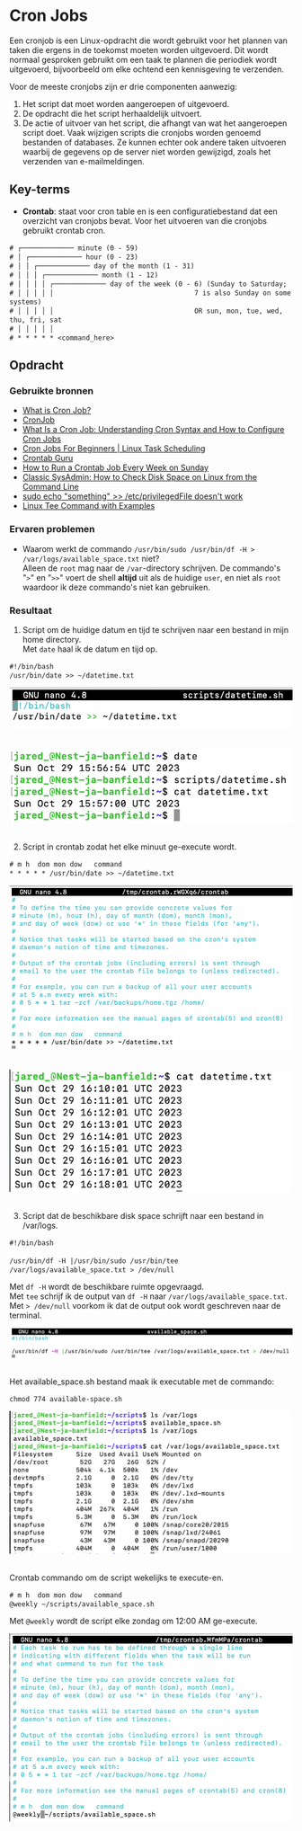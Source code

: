 # Cron Jobs
Een cronjob is een Linux-opdracht die wordt gebruikt voor het plannen van taken die ergens in de toekomst moeten worden uitgevoerd. Dit wordt normaal gesproken gebruikt om een ​​taak te plannen die periodiek wordt uitgevoerd, bijvoorbeeld om elke ochtend een kennisgeving te verzenden.

Voor de meeste cronjobs zijn er drie componenten aanwezig:

1. Het script dat moet worden aangeroepen of uitgevoerd.
2. De opdracht die het script herhaaldelijk uitvoert.
3. De actie of uitvoer van het script, die afhangt van wat het aangeroepen script doet. Vaak wijzigen scripts die cronjobs worden genoemd bestanden of databases. Ze kunnen echter ook andere taken uitvoeren waarbij de gegevens op de server niet worden gewijzigd, zoals het verzenden van e-mailmeldingen.

## Key-terms
- **Crontab**: staat voor cron table en is een configuratiebestand dat een overzicht van cronjobs bevat. Voor het uitvoeren van die cronjobs gebruikt crontab cron. 
```
# ┌───────────── minute (0 - 59)
# │ ┌───────────── hour (0 - 23)
# │ │ ┌───────────── day of the month (1 - 31)
# │ │ │ ┌───────────── month (1 - 12)
# │ │ │ │ ┌───────────── day of the week (0 - 6) (Sunday to Saturday;
# │ │ │ │ │                                   7 is also Sunday on some systems)
# │ │ │ │ │                                   OR sun, mon, tue, wed, thu, fri, sat
# │ │ │ │ │
# * * * * * <command_here>
```

## Opdracht
### Gebruikte bronnen
- [What is Cron Job?](https://www.hivelocity.net/kb/what-is-cron-job/)
- [CronJob](https://kubernetes.io/docs/concepts/workloads/controllers/cron-jobs/)
- [What Is a Cron Job: Understanding Cron Syntax and How to Configure Cron Jobs](https://www.hostinger.com/tutorials/cron-job)
- [Cron Jobs For Beginners | Linux Task Scheduling](https://www.youtube.com/watch?v=v952m13p-b4)
- [Crontab Guru](https://crontab.guru/)
- [How to Run a Crontab Job Every Week on Sunday](https://www.geeksforgeeks.org/how-to-run-a-crontab-job-every-week-on-sunday/)
- [Classic SysAdmin: How to Check Disk Space on Linux from the Command Line](https://www.linuxfoundation.org/blog/blog/classic-sysadmin-how-to-check-disk-space-on-linux-from-the-command-line)
- [sudo echo "something" >> /etc/privilegedFile doesn't work](https://stackoverflow.com/questions/84882/sudo-echo-something-etc-privilegedfile-doesnt-work)
- [Linux Tee Command with Examples](https://linuxize.com/post/linux-tee-command/)

### Ervaren problemen
- Waarom werkt de commando `/usr/bin/sudo /usr/bin/df -H > /var/logs/available_space.txt` niet?  
Alleen de `root` mag naar de `/var`-directory schrijven. De commando's "`>`" en "`>>`" voert de shell **altijd** uit als de huidige `user`, en niet als `root` waardoor ik deze commando's niet kan gebruiken.

### Resultaat
1. Script om de huidige datum en tijd te schrijven naar een bestand in mijn home directory.  
Met `date` haal ik de datum en tijd op.
```
#!/bin/bash
/usr/bin/date >> ~/datetime.txt
```

![datetime.sh maken](images/10_cron-jobs1-1.png)<br><br>  
![execute datetime.sh](images/10_cron-jobs1-2.png)<br><br>

2. Script in crontab zodat het elke minuut ge-execute wordt.
```
# m h  dom mon dow   command
* * * * * /usr/bin/date >> ~/datetime.txt
```

![script in crontab](images/10_cron-jobs2-1.png)<br><br>  
![execute script](images/10_cron-jobs2-2.png)<br><br>

3. Script dat de beschikbare disk space schrijft naar een bestand in /var/logs.  

```
#!/bin/bash

/usr/bin/df -H |/usr/bin/sudo /usr/bin/tee /var/logs/available_space.txt > /dev/null
```
Met `df -H` wordt de beschikbare ruimte opgevraagd.  
Met `tee` schrijf ik de output van `df -H` naar `/var/logs/available_space.txt`.  
Met `> /dev/null` voorkom ik dat de output ook wordt geschreven naar de terminal.

![execute script](images/10_cron-jobs3-1.png)<br><br>  

Het available_space.sh bestand maak ik executable met de commando:
```
chmod 774 available-space.sh
```
![execute script](images/10_cron-jobs3-2.png)<br><br>  

Crontab commando om de script wekelijks te execute-en.
```
# m h  dom mon dow   command
@weekly ~/scripts/available_space.sh
```
Met `@weekly` wordt de script elke zondag om 12:00 AM ge-execute.
 
![execute script](images/10_cron-jobs3-3.png)<br><br>